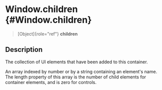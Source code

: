 Window.children {#Window.children}
===============

> [Object]{role="ref"} **children**

Description
-----------

The collection of UI elements that have been added to this container.

An array indexed by number or by a string containing an element\'s name.
The length property of this array is the number of child elements for
container elements, and is zero for controls.
